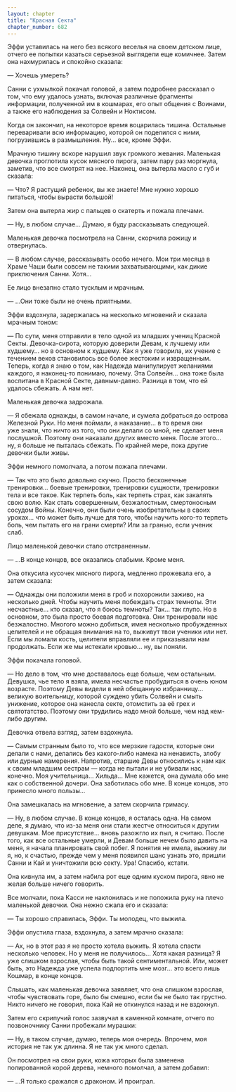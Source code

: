 ```yaml
---
layout: chapter
title: "Красная Cекта"
chapter_number: 682
---
```


Эффи уставилась на него без всякого веселья на своем детском лице, отчего ее попытки казаться серьезной выглядели еще комичнее. Затем она нахмурилась и спокойно сказала:

— Хочешь умереть?

Санни с ухмылкой покачал головой, а затем подробнее рассказал о том, что ему удалось узнать, включая различные фрагменты информации, полученной им в кошмарах, его опыт общения с Воинами, а также его наблюдения за Солвейн и Ноктисом.

Когда он закончил, на некоторое время воцарилась тишина. Остальные переваривали всю информацию, которой он поделился с ними, погрузившись в размышления. Ну... все, кроме Эффи.

Мрачную тишину вскоре нарушил звук громкого жевания. Маленькая девочка проглотила кусок мясного пирога, затем пару раз моргнула, заметив, что все смотрят на нее. Наконец, она вытерла масло с губ и сказала:

— Что? Я растущий ребенок, вы же знаете! Мне нужно хорошо питаться, чтобы вырасти большой!

Затем она вытерла жир с пальцев о скатерть и пожала плечами.

— Ну, в любом случае... Думаю, я буду рассказывать следующей.

Маленькая девочка посмотрела на Санни, скорчила рожицу и отвернулась.

— В любом случае, рассказывать особо нечего. Мои три месяца в Храме Чаши были совсем не такими захватывающими, как дикие приключения Санни. Хотя...

Ее лицо внезапно стало тусклым и мрачным.

— ...Они тоже были не очень приятными.

Эффи вздохнула, задержалась на несколько мгновений и сказала мрачным тоном:

— По сути, меня отправили в тело одной из младших учениц Красной Секты. Девочка-сирота, которую доверили Девам, к лучшему или худшему... но в основном к худшему. Как я уже говорила, их учение с течением веков становилось все более жестоким и извращенным. Теперь, когда я знаю о том, как Надежда манипулирует желаниями каждого, я наконец-то понимаю, почему. Эта Солвейн... она тоже была воспитана в Красной Секте, давным-давно. Разница в том, что ей удалось сбежать. А нам нет.

Маленькая девочка задрожала.

— Я сбежала однажды, в самом начале, и сумела добраться до острова Железной Руки. Но меня поймали, а наказание... в то время они уже знали, что ничто из того, что они делали со мной, не сделает меня послушной. Поэтому они наказали других вместо меня. После этого... ну, я больше не пыталась сбежать. По крайней мере, пока другие девочки были живы.

Эффи немного помолчала, а потом пожала плечами.

— Так что это было довольно скучно. Просто бесконечные тренировки... боевые тренировки, тренировки сущности, тренировки тела и все такое. Как терпеть боль, как терпеть страх, как закалять свою волю. Как стать совершенным, безжалостным, смертоносным сосудом Войны. Конечно, они были очень изобретательны в своих уроках... что может быть лучше для того, чтобы научить кого-то терпеть боль, чем пытать его на грани смерти? Или за гранью, если ученик слаб.

Лицо маленькой девочки стало отстраненным.

— ...В конце концов, все оказались слабыми. Кроме меня.

Она откусила кусочек мясного пирога, медленно прожевала его, а затем сказала:

— Однажды они положили меня в гроб и похоронили заживо, на несколько дней. Чтобы научить меня побеждать страх темноты. Эти несчастные... кто сказал, что я боюсь темноты? Так... так глупо. Но в основном, это была просто боевая подготовка. Они тренировали нас безжалостно. Многого можно добиться, имея несколько пробужденных целителей и не обращая внимания на то, выживут твои ученики или нет. Если мы ломали кость, целители вправляли ее и приказывали нам продолжать. Если же мы истекали кровью... ну, вы поняли.

Эффи покачала головой.

— Но дело в том, что мне доставалось еще больше, чем остальным. Девушка, чье тело я взяла, имела несчастье пробудиться в очень юном возрасте. Поэтому Девы видели в ней обещанную избранницу... великую воительницу, которой суждено убить Солвейн и смыть унижение, которое она нанесла секте, отомстить за её грех и святотатство. Поэтому они трудились надо мной больше, чем над кем-либо другим.

Девочка отвела взгляд, затем вздохнула.

— Самым странным было то, что все мерзкие гадости, которые они делали с нами, делались без какого-либо намека на ненависть, злобу или дурные намерения. Напротив, старшие Девы относились к нам как к своим младшим сестрам — когда не пытали и не убивали нас, конечно. Моя учительница... Хильда... Мне кажется, она думала обо мне как о собственной дочери. Она заботилась обо мне. В конце концов, это принесло много пользы...

Она замешкалась на мгновение, а затем скорчила гримасу.

— Ну, в любом случае. В конце концов, я осталась одна. На самом деле, я думаю, что из-за меня они стали жестче относиться к другим девушкам. Мое присутствие... вновь разожгло их пыл, я считаю. После того, как все остальные умерли, и Девам больше нечем было давить на меня, я начала планировать свой побег. Я понятия не имела, выживу ли я, но, к счастью, прежде чем у меня появился шанс узнать это, пришли Санни и Кай и уничтожили всю секту. Ура! Спасибо, кстати.

Она кивнула им, а затем набила рот еще одним куском пирога, явно не желая больше ничего говорить.

Все молчали, пока Касси не наклонилась и не положила руку на плечо маленькой девочки. Она нежно сжала его и сказала:

— Ты хорошо справилась, Эффи. Ты молодец, что выжила.

Эффи опустила глаза, вздохнула, а затем мрачно сказала:

— Ах, но в этот раз я не просто хотела выжить. Я хотела спасти несколько человек. Но у меня не получилось... Хотя какая разница? Я уже слишком взрослая, чтобы быть такой сентиментальной. Или, может быть, это Надежда уже успела подпортить мне мозг... это всего лишь Кошмар, в конце концов.

Слышать, как маленькая девочка заявляет, что она слишком взрослая, чтобы чувствовать горе, было бы смешно, если бы не было так грустно. Никто ничего не говорил, пока Кай не откинулся назад и не вздохнул.

Затем его скрипучий голос зазвучал в каменной комнате, отчего по позвоночнику Санни пробежали мурашки:

— Ну, в таком случае, думаю, теперь моя очередь. Впрочем, моя история не так уж длинна. Я не так уж много сделал.

Он посмотрел на свои руки, кожа которых была заменена полированной корой дерева, немного помолчал, а затем добавил:

— ...Я только сражался с драконом. И проиграл.